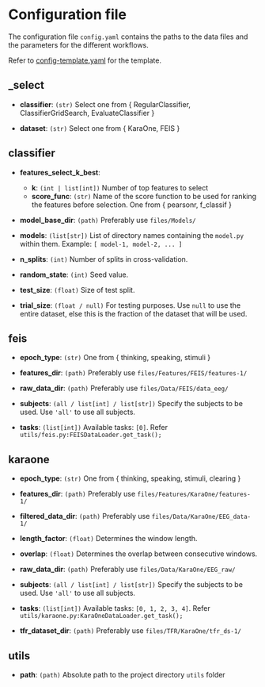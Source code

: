 # Configuration file

The configuration file `config.yaml` contains the paths to the data files and the parameters for the different workflows.

Refer to [config-template.yaml](config-template.yaml) for the template.

## _select

- **classifier**: `(str)`
  Select one from { RegularClassifier, ClassifierGridSearch, EvaluateClassifier }

- **dataset**: `(str)`
  Select one from { KaraOne, FEIS }

## classifier

- **features_select_k_best**:
  - **k**: `(int | list[int])`
    Number of top features to select
  - **score_func**: `(str)`
    Name of the score function to be used for ranking the features before selection.
    One from { pearsonr, f_classif }

- **model_base_dir**: `(path)`
  Preferably use `files/Models/`

- **models**: `(list[str])`
  List of directory names containing the `model.py` within them.
  Example: `[ model-1, model-2, ... ]`

- **n_splits**: `(int)`
  Number of splits in cross-validation.

- **random_state**: `(int)`
  Seed value.

- **test_size**: `(float)`
  Size of test split.

- **trial_size**: `(float / null)`
  For testing purposes. Use `null` to use the entire dataset, else this is the fraction of the dataset that will be used.

## feis

- **epoch_type**: `(str)`
  One from { thinking, speaking, stimuli }

- **features_dir**: `(path)`
  Preferably use `files/Features/FEIS/features-1/`

- **raw_data_dir**: `(path)`
  Preferably use `files/Data/FEIS/data_eeg/`

- **subjects**: `(all / list[int] / list[str])`
  Specify the subjects to be used. Use `'all'` to use all subjects.

- **tasks**: `(list[int])`
  Available tasks: `[0]`. Refer `utils/feis.py:FEISDataLoader.get_task();`

## karaone

- **epoch_type**: `(str)`
  One from { thinking, speaking, stimuli, clearing }

- **features_dir**: `(path)`
  Preferably use `files/Features/KaraOne/features-1/`

- **filtered_data_dir**: `(path)`
  Preferably use `files/Data/KaraOne/EEG_data-1/`

- **length_factor**: `(float)`
  Determines the window length.

- **overlap**: `(float)`
  Determines the overlap between consecutive windows.

- **raw_data_dir**: `(path)`
  Preferably use `files/Data/KaraOne/EEG_raw/`

- **subjects**: `(all / list[int] / list[str])`
  Specify the subjects to be used. Use `'all'` to use all subjects.

- **tasks**: `(list[int])`
  Available tasks: `[0, 1, 2, 3, 4]`. Refer `utils/karaone.py:KaraOneDataLoader.get_task();`

- **tfr_dataset_dir**: `(path)`
  Preferably use `files/TFR/KaraOne/tfr_ds-1/`

## utils

- **path**: `(path)`
  Absolute path to the project directory `utils` folder
